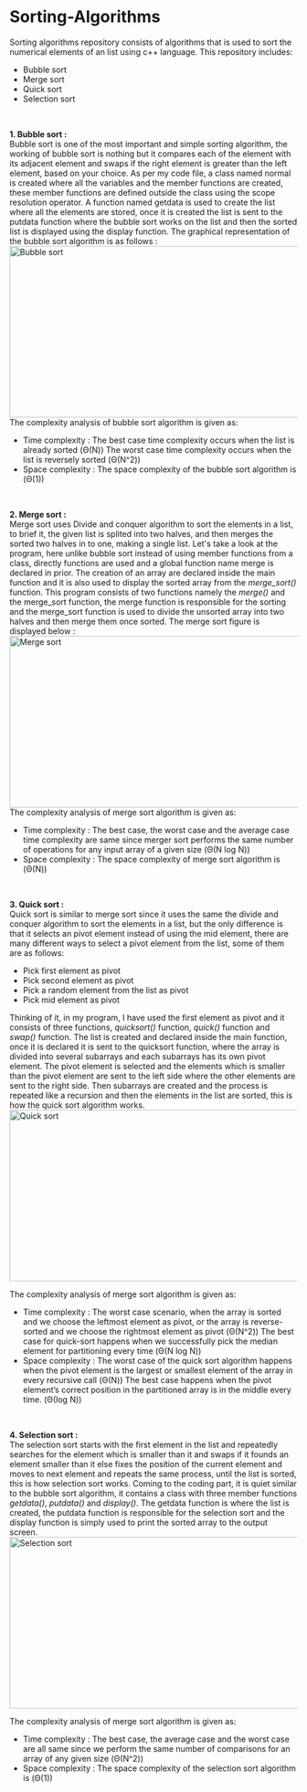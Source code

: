 # Sorting-Algorithms
Sorting algorithms repository consists of algorithms that is used to sort the numerical elements of an list using c++ language. This repository includes:

* Bubble sort
* Merge sort
* Quick sort
* Selection sort
<br/>

**1. Bubble sort :**
<br/>
Bubble sort is one of the most important and simple sorting algorithm, the working of bubble sort is nothing but it compares each of the element with its adjacent element and swaps if the right element is greater than the left element, based on your choice. As per my code file, a class named normal is created where all the variables and the member functions are created, these member functions are defined outside the class using the scope resolution operator. A function named getdata is used to create the list where all the elements are stored, once it is created the list is sent to the putdata function where the bubble sort works on the list and then the sorted list is displayed using the display function. The graphical representation of the bubble sort algorithm is as follows :
<img src='https://www.programmingsimplified.com/images/c/bubble-sort.gif' align='center' alt="Bubble sort" height=300 width=1000>
The complexity analysis of bubble sort algorithm is given as:
* Time complexity :
The best case time complexity occurs when the list is already sorted (Θ(N))
The worst case time complexity occurs when the list is reversely sorted (Θ(N^2))
* Space complexity :
The space complexity of the bubble sort algorithm is (Θ(1))
<br/>

**2. Merge sort :**
<br/>
Merge sort uses Divide and conquer algorithm to sort the elements in a list, to brief it, the given list is splited into two halves, and then merges the sorted two halves in to one, making a single list. Let's take a look at the program, here unlike bubble sort instead of using member functions from a class, directly functions are used and a global function name merge is declared in prior. The creation of an array are declared inside the main function and it is also used to display the sorted array from the _*merge_sort()*_ function. This program consists of two functions namely the _*merge()*_ and the merge_sort function, the merge function is responsible for the sorting and the merge_sort function is used to divide the unsorted array into two halves and then merge them once sorted. The merge sort figure is displayed below :
<img src='https://upload.wikimedia.org/wikipedia/commons/c/cc/Merge-sort-example-300px.gif'  align='center' alt="Merge sort" height=300 width=1000>
The complexity analysis of merge sort algorithm is given as:
* Time complexity :
The best case, the worst case and the average case time complexity are same since merger sort performs the same number of operations for any input array of a given size (Θ(N log N))
* Space complexity :
The space complexity of merge sort algorithm is (Θ(N))
<br/>

**3. Quick sort :**
<br/>
Quick sort is similar to merge sort since it uses the same the divide and conquer algorithm to sort the elements in a list, but the only difference is that it selects an pivot element instead of using the mid element, there are many different ways to select a pivot element from the list, some of them are as follows:
* Pick first element as pivot
* Pick second element as pivot
* Pick a random element from the list as pivot
* Pick mid element as pivot

Thinking of it, in my program, I have used the first element as pivot and it consists of three functions, _*quicksort()*_ function, _*quick()*_ function and _*swap()*_ function. The list is created and declared inside the main function, once it is declared it is sent to the quicksort function, where the array is divided into several subarrays and each subarrays has its own pivot element. The pivot element is selected and the elements which is smaller than the pivot element are sent to the left side where the other elements are sent to the right side. Then subarrays are created and the process is repeated like a recursion and then the elements in the list are sorted, this is how the quick sort algorithm works.
<img src='https://upload.wikimedia.org/wikipedia/commons/9/9c/Quicksort-example.gif' align='center' alt="Quick sort" height=300 width=1000>

The complexity analysis of merge sort algorithm is given as:

* Time complexity :
The worst case scenario, when the array is sorted and we choose the leftmost element as pivot, or the array is reverse-sorted and we choose the rightmost element as pivot (Θ(N^2))
The best case for quick-sort happens when we successfully pick the median element for partitioning every time (Θ(N log N))
* Space complexity :
The worst case of the quick sort algorithm happens when the pivot element is the largest or smallest element of the array in every recursive call (Θ(N))
The best case happens when the pivot element’s correct position in the partitioned array is in the middle every time. (Θ(log N))
<br/>

**4. Selection sort :**
<br/>
The selection sort starts with the first element in the list and repeatedly searches for the element which is smaller than it and swaps if it founds an element smaller than it else fixes the position of the current element and moves to next element and repeats the same process, until the list is sorted, this is how selection sort works. Coming to the coding part, it is quiet similar to the bubble sort algorithm, it contains a class with three member functions _*getdata()*_, _*putdata()*_ and _*display()*_. The getdata function is where the list is created, the putdata function is responsible for the selection sort and the display function is simply used to print the sorted array to the output screen.
<img src='https://i2.wp.com/algorithms.tutorialhorizon.com/files/2019/01/Selection-Sort-Gif.gif?ssl=1' align='center' alt="Selection sort" height=300 width=1000>

The complexity analysis of merge sort algorithm is given as:

* Time complexity :
The best case, the average case and the worst case are all same since we perform the same number of comparisons for an array of any given size (Θ(N^2))
* Space complexity :
The space complexity of the selection sort algorithm is (Θ(1))
<br/>

